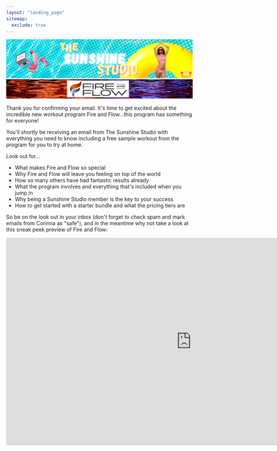 ```yaml
---
layout: "landing_page"
sitemap:
  exclude: true  
---
```

![sunshinestudiohero](/i/sunshinestudio/landingpages/sunshinestudio.png)
![sunshinestudiohero](/i/sunshinestudio/landingpages/fireandflow.png)

Thank you for confirming your email. It's time to get excited about the incredible new workout program Fire and Flow...this program has something for everyone!

You'll shortly be receiving an email from The Sunshine Studio with everything you need to know including a free sample workout from the program for you to try at home.

Look out for...

- What makes Fire and Flow so special
- Why Fire and Flow will leave you feeling on top of the world
- How so many others have had fantastic results already
- What the program involves and everything that's included when you jump in
- Why being a Sunshine Studio member is the key to your success
- How to get started with a starter bundle and what the pricing tiers are

So be on the look out in your inbox (don't forget to check spam and mark emails from Corinna as "safe"), and in the meantime why not take a look at this sneak peek preview of Fire and Flow:

<iframe width="1000" height="560" src="https://player.vimeo.com/video/663517275" frameborder="0" allow="autoplay; fullscreen; picture-in-picture" allowfullscreen></iframe>